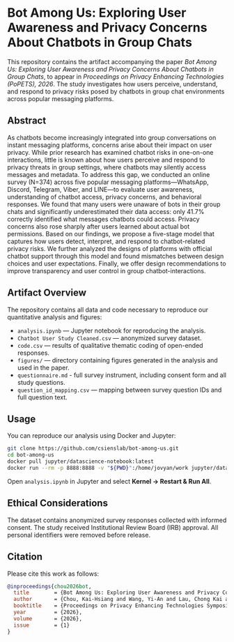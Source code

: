 # Bot Among Us: Exploring User Awareness and Privacy Concerns About Chatbots in Group Chats

This repository contains the artifact accompanying the paper *Bot Among Us: Exploring User Awareness and Privacy Concerns About Chatbots in Group Chats*, to appear in *Proceedings on Privacy Enhancing Technologies (PoPETS), 2026*. The study investigates how users perceive, understand, and respond to privacy risks posed by chatbots in group chat environments across popular messaging platforms.

## Abstract

As chatbots become increasingly integrated into group conversations on instant messaging platforms, concerns arise about their impact on user privacy. While prior research has examined chatbot risks in one-on-one interactions, little is known about how users perceive and respond to privacy threats in group settings, where chatbots may silently access messages and metadata. To address this gap, we conducted an online survey (N=374) across five popular messaging platforms—WhatsApp, Discord, Telegram, Viber, and LINE—to evaluate user awareness, understanding of chatbot access, privacy concerns, and behavioral responses. We found that many users were unaware of bots in their group chats and significantly underestimated their data access: only 41.7\% correctly identified what messages chatbots could access. Privacy concerns also rose sharply after users learned about actual bot permissions. Based on our findings, we propose a five-stage model that captures how users detect, interpret, and respond to chatbot-related privacy risks. We further analyzed the designs of platforms with official chatbot support through this model and found mismatches between design choices and user expectations. Finally, we offer design recommendations to improve transparency and user control in group chatbot-interactions.

## Artifact Overview

The repository contains all data and code necessary to reproduce our quantitative analysis and figures:

* `analysis.ipynb` — Jupyter notebook for reproducing the analysis.
* `Chatbot User Study Cleaned.csv` — anonymized survey dataset.
* `code.csv` — results of qualitative thematic coding of open-ended responses.
* `figures/` — directory containing figures generated in the analysis and used in the paper.
* `questionnaire.md` - full survey instrument, including consent form and all study questions.
* `question_id_mapping.csv` — mapping between survey question IDs and full question text.

## Usage

You can reproduce our analysis using Docker and Jupyter:

```bash
git clone https://github.com/csienslab/bot-among-us.git
cd bot-among-us
docker pull jupyter/datascience-notebook:latest
docker run --rm -p 8888:8888 -v "${PWD}":/home/jovyan/work jupyter/datascience-notebook:latest
```

Open `analysis.ipynb` in Jupyter and select **Kernel → Restart & Run All**. 

## Ethical Considerations

The dataset contains anonymized survey responses collected with informed consent. The study received Institutional Review Board (IRB) approval. All personal identifiers were removed before release.

## Citation

Please cite this work as follows:

```bibtex
@inproceedings{chou2026bot,
  title        = {Bot Among Us: Exploring User Awareness and Privacy Concerns About Chatbots in Group Chats},
  author       = {Chou, Kai-Hsiang and Wang, Yi-An and Lau, Chong Kai and Sharif, Mahmood and Hsiao, Hsu-Chun},
  booktitle    = {Proceedings on Privacy Enhancing Technologies Symposium (PoPETS)},
  year         = {2026},
  volume       = {2026},
  issue        = {1}
}
```